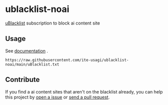 # ublacklist-noai
[uBlacklist](https://github.com/iorate/uBlacklist) subscription to block ai content site

## Usage
See [documentation](https://iorate.github.io/ublacklist/docs/advanced-features#subscription) .
```
https://raw.githubusercontent.com/ite-usagi/ublacklist-noai/main/uBlacklist.txt
```
## Contribute
If you find a ai content sites that aren't on the blacklist already, you can help this project by [open a issue](https://github.com/ite-usagi/ublacklist-noai/issues) or [send a pull request](https://github.com/ite-usagi/ublacklist-noai/pulls).
